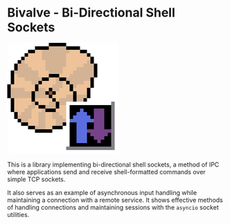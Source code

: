 # Bivalve - Bi-Directional Shell Sockets
![Bivalve Logo](bivalve-logo-big.png)

This is a library implementing bi-directional shell sockets, a method of
IPC where applications send and receive shell-formatted commands over
simple TCP sockets.

It also serves as an  example of asynchronous input handling while maintaining a
connection with a remote service.  It shows effective methods of handling
connections and maintaining sessions with the `asyncio` socket utilities.
